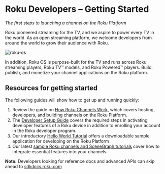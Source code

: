 # Roku Developers – Getting Started

_The first steps to launching a channel on the Roku Platform_

Roku pioneered streaming for the TV, and we aspire to power every TV in the world. As an open streaming platform, we welcome developers from around the world to grow their audience with Roku.

![roku-os](https://image.roku.com/blog/developer/files/2015/11/roku-os.png)

In addition, Roku OS is purpose-built for the TV and runs across Roku streaming players, Roku TV™ models, and Roku Powered™ players. Build, publish, and monetize your channel applications on the Roku platform.

##  Resources for getting started

The following guides will show how to get up and running quickly:

1.  Review the guide on [How Roku Channels Work](/develop/getting-started/how-channels-work.md), which covers hosting, developers, and building channels on the Roku Platform.
2.  The [Developer Setup Guide](/develop/getting-started/setup-guide.md) covers the required steps in activating developer features of a Roku device in addition to enrolling your account in the Roku developer program.
3.  Our introductory [Hello World Tutorial](/develop/getting-started/hello-world.md) offers a downloadable sample application for developing on the Roku Platform
4.  Our latest [sample Roku channels and SceneGraph tutorials](/develop/guides) cover how to integrate essential features into your channels

**Note:** Developers looking for reference docs and advanced APIs can skip ahead to [sdkdocs.roku.com](http://sdkdocs.roku.com/)
